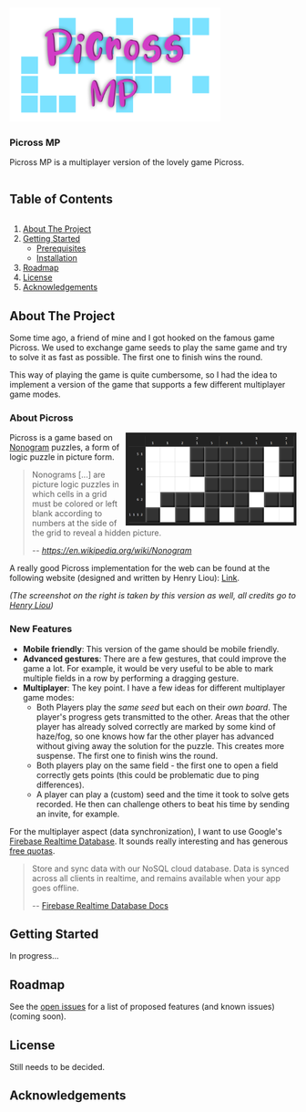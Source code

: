 <!-- PROJECT LOGO -->
<br />
<p>
  <a href="https://github.com/fischly/picross-mp">
    <img src="images/logo.png" alt="Logo" width="370" height="200">
  </a>

  <h3>Picross MP</h3>

  <p>
    Picross MP is a multiplayer version of the lovely game Picross. 
    <br />
    <!-- <a href="https://github.com/github_username/repo_name"><strong>Explore the docs »</strong></a>
    <br />
    <br />
    <a href="https://github.com/github_username/repo_name">View Demo</a>
    ·
    <a href="https://github.com/github_username/repo_name/issues">Report Bug</a>
    ·
    <a href="https://github.com/github_username/repo_name/issues">Request Feature</a>-->
  </p>
</p>

<!-- TABLE OF CONTENTS -->
<summary><h2 style="display: inline-block">Table of Contents</h2></summary>
  <ol>
    <li>
      <a href="#about-the-project">About The Project</a>
    </li>
    <li>
      <a href="#getting-started">Getting Started</a>
      <ul>
        <li><a href="#prerequisites">Prerequisites</a></li>
        <li><a href="#installation">Installation</a></li>
      </ul>
    </li>
    <!--<li><a href="#usage">Usage</a></li>-->
    <li><a href="#roadmap">Roadmap</a></li>
    <!--<li><a href="#contributing">Contributing</a></li>-->
    <li><a href="#license">License</a></li>
    <!-- <li><a href="#contact">Contact</a></li>-->
    <li><a href="#acknowledgements">Acknowledgements</a></li>
  </ol>
  
  
  ## About The Project
  
  Some time ago, a friend of mine and I got hooked on the famous game Picross. We used to exchange game seeds to play the same game and try to solve it as fast as possible. The first one to finish wins the round.
  
  This way of playing the game is quite cumbersome, so I had the idea to implement a version of the game that supports a few different multiplayer game modes.
  
  ### About Picross
  <img src="images/picross_screenshot_liouh.com.png" alt="Picross Screenshot by Henry Liou" width="300" align="right" />
  
  Picross is a game based on [Nonogram](https://en.wikipedia.org/wiki/Nonogram) puzzles, a form of logic puzzle in picture form.
  
  > Nonograms [...] are picture logic puzzles in which cells in a grid must be colored or left blank according to numbers at the side of the grid to reveal a hidden picture.
  >
  > -- <cite>https://en.wikipedia.org/wiki/Nonogram</cite>
  
  A really good Picross implementation for the web can be found at the following website (designed and written by Henry Liou): [Link](http://liouh.com/picross/).
  
  *(The screenshot on the right is taken by this version as well, all credits go to [Henry Liou](http://liouh.com/home/))*
  
  ### New Features
  - **Mobile friendly**: This version of the game should be mobile friendly.
  - **Advanced gestures**: There are a few gestures, that could improve the game a lot. For example, it would be very useful to be able to mark multiple fields in a row by performing a dragging gesture.
  - **Multiplayer**: The key point. I have a few ideas for different multiplayer game modes:
      - Both Players play the *same seed* but each on their *own board*. The player's progress gets transmitted to the other. Areas that the other player has already solved correctly are marked by some kind of haze/fog, so one knows how far the other player has advanced without giving away the solution for the puzzle. This creates more suspense. The first one to finish wins the round.
      - Both players play on the same field - the first one to open a field correctly gets points (this could be problematic due to ping differences).
      - A player can play a (custom) seed and the time it took to solve gets recorded. He then can challenge others to beat his time by sending an invite, for example. 
  
  For the multiplayer aspect (data synchronization), I want to use Google's [Firebase Realtime Database](https://firebase.google.com/docs/database). It sounds really interesting and has generous [free quotas](https://firebase.google.com/docs/firestore/quotas).
  >Store and sync data with our NoSQL cloud database. Data is synced across all clients in realtime, and remains available when your app goes offline.
  >
  > -- [Firebase Realtime Database Docs](https://firebase.google.com/docs/database)
  
  ## Getting Started
  In progress...
  
  ## Roadmap
  See the [open issues](https://github.com/fischly/picross-mp/issues) for a list of proposed features (and known issues) (coming soon). 
  
  ## License
  Still needs to be decided.
  
  ## Acknowledgements
